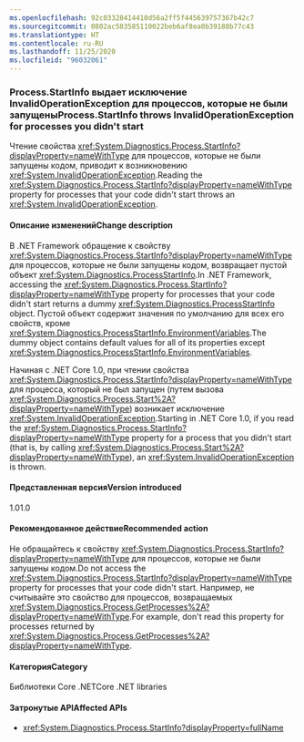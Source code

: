 ```yaml
---
ms.openlocfilehash: 92c03328414410d56a2ff5f445639757367b42c7
ms.sourcegitcommit: 0802ac583585110022beb6af8ea0b39188b77c43
ms.translationtype: HT
ms.contentlocale: ru-RU
ms.lasthandoff: 11/25/2020
ms.locfileid: "96032061"
---
```

### <a name="processstartinfo-throws-invalidoperationexception-for-processes-you-didnt-start"></a><span data-ttu-id="4c8f8-101">Process.StartInfo выдает исключение InvalidOperationException для процессов, которые не были запущены</span><span class="sxs-lookup"><span data-stu-id="4c8f8-101">Process.StartInfo throws InvalidOperationException for processes you didn't start</span></span>

<span data-ttu-id="4c8f8-102">Чтение свойства <xref:System.Diagnostics.Process.StartInfo?displayProperty=nameWithType> для процессов, которые не были запущены кодом, приводит к возникновению <xref:System.InvalidOperationException>.</span><span class="sxs-lookup"><span data-stu-id="4c8f8-102">Reading the <xref:System.Diagnostics.Process.StartInfo?displayProperty=nameWithType> property for processes that your code didn't start throws an <xref:System.InvalidOperationException>.</span></span>

#### <a name="change-description"></a><span data-ttu-id="4c8f8-103">Описание изменений</span><span class="sxs-lookup"><span data-stu-id="4c8f8-103">Change description</span></span>

<span data-ttu-id="4c8f8-104">В .NET Framework обращение к свойству <xref:System.Diagnostics.Process.StartInfo?displayProperty=nameWithType> для процессов, которые не были запущены кодом, возвращает пустой объект <xref:System.Diagnostics.ProcessStartInfo>.</span><span class="sxs-lookup"><span data-stu-id="4c8f8-104">In .NET Framework, accessing the <xref:System.Diagnostics.Process.StartInfo?displayProperty=nameWithType> property for processes that your code didn't start returns a dummy <xref:System.Diagnostics.ProcessStartInfo> object.</span></span> <span data-ttu-id="4c8f8-105">Пустой объект содержит значения по умолчанию для всех его свойств, кроме <xref:System.Diagnostics.ProcessStartInfo.EnvironmentVariables>.</span><span class="sxs-lookup"><span data-stu-id="4c8f8-105">The dummy object contains default values for all of its properties except <xref:System.Diagnostics.ProcessStartInfo.EnvironmentVariables>.</span></span>

<span data-ttu-id="4c8f8-106">Начиная с .NET Core 1.0, при чтении свойства <xref:System.Diagnostics.Process.StartInfo?displayProperty=nameWithType> для процесса, который не был запущен (путем вызова <xref:System.Diagnostics.Process.Start%2A?displayProperty=nameWithType>) возникает исключение <xref:System.InvalidOperationException>.</span><span class="sxs-lookup"><span data-stu-id="4c8f8-106">Starting in .NET Core 1.0, if you read the <xref:System.Diagnostics.Process.StartInfo?displayProperty=nameWithType> property for a process that you didn't start (that is, by calling <xref:System.Diagnostics.Process.Start%2A?displayProperty=nameWithType>), an <xref:System.InvalidOperationException> is thrown.</span></span>

#### <a name="version-introduced"></a><span data-ttu-id="4c8f8-107">Представленная версия</span><span class="sxs-lookup"><span data-stu-id="4c8f8-107">Version introduced</span></span>

<span data-ttu-id="4c8f8-108">1.0</span><span class="sxs-lookup"><span data-stu-id="4c8f8-108">1.0</span></span>

#### <a name="recommended-action"></a><span data-ttu-id="4c8f8-109">Рекомендованное действие</span><span class="sxs-lookup"><span data-stu-id="4c8f8-109">Recommended action</span></span>

<span data-ttu-id="4c8f8-110">Не обращайтесь к свойству <xref:System.Diagnostics.Process.StartInfo?displayProperty=nameWithType> для процессов, которые не были запущены кодом.</span><span class="sxs-lookup"><span data-stu-id="4c8f8-110">Do not access the <xref:System.Diagnostics.Process.StartInfo?displayProperty=nameWithType> property for processes that your code didn't start.</span></span> <span data-ttu-id="4c8f8-111">Например, не считывайте это свойство для процессов, возвращаемых <xref:System.Diagnostics.Process.GetProcesses%2A?displayProperty=nameWithType>.</span><span class="sxs-lookup"><span data-stu-id="4c8f8-111">For example, don't read this property for processes returned by <xref:System.Diagnostics.Process.GetProcesses%2A?displayProperty=nameWithType>.</span></span>

#### <a name="category"></a><span data-ttu-id="4c8f8-112">Категория</span><span class="sxs-lookup"><span data-stu-id="4c8f8-112">Category</span></span>

<span data-ttu-id="4c8f8-113">Библиотеки Core .NET</span><span class="sxs-lookup"><span data-stu-id="4c8f8-113">Core .NET libraries</span></span>

#### <a name="affected-apis"></a><span data-ttu-id="4c8f8-114">Затронутые API</span><span class="sxs-lookup"><span data-stu-id="4c8f8-114">Affected APIs</span></span>

- <xref:System.Diagnostics.Process.StartInfo?displayProperty=fullName>

<!--

#### Affected APIs

- `P:System.Diagnostics.Process.StartInfo`

-->
